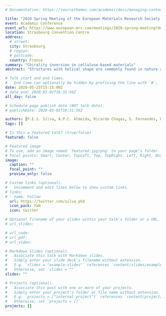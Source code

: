 ```yaml
---
# Documentation: https://sourcethemes.com/academic/docs/managing-content/

title: "2020 Spring Meeting of the European Materials Research Society (E-MRS)"
event: Academic Conference
event_url: https://www.european-mrs.com/meetings/2020-spring-meeting?destination=node/2129
location: Strasbourg Convention Centre
address:
  # street:
  city: Strasbourg
  # region:
  # postcode:
  country: France
summary: "Chirality inversion in cellulose-based materials"
abstract: "Structures with helical shape are commonly found in nature at many scales, ranging from plant tendrils to molecules. Many organisms take advantage of the helical shape to fold, propel and assemble in a “smart” way. For instance, seeds of Erodium use a peculiar mechanism to seed dispersal. Seeds have the capability of drilling in the ground by undertaking several cycles of winding and unwinding. In animals, the cuticula of some beetles exhibits an iridescent cholesteric structure with a selective reflection of left circularly polarised light and transmission of right circularly polarised (RCP) light. Inspired by how helicity arises in nature, we investigated the mechanisms ruling the shaping of structures, which can find potential applications in micro and nanorobotics, soft-electronics and nanophotonics."

# Talk start and end times.
#   End time can optionally be hidden by prefixing the line with `#`.
date: 2020-05-25T15:15:00Z
# date_end: 2020-03-01T16:31:56Z
all_day: false

# Schedule page publish date (NOT talk date).
# publishDate: 2020-03-01T16:31:56Z

authors: [P.E.S. Silva, A.P.C. Almeida, Ricardo Chagas, S. Fernandes, P.L. Almeida, M.H. Godinho]
tags: []

# Is this a featured talk? (true/false)
featured: false

# Featured image
# To use, add an image named `featured.jpg/png` to your page's folder. 
# Focal points: Smart, Center, TopLeft, Top, TopRight, Left, Right, BottomLeft, Bottom, BottomRight.
image:
  caption: ""
  focal_point: ""
  preview_only: false

# Custom links (optional).
#   Uncomment and edit lines below to show custom links.
# links:
# - name: Follow
  url: https://twitter.com/silva_phd
  icon_pack: fab
  icon: twitter

# Optional filename of your slides within your talk's folder or a URL.
# url_slides:

# url_code:
# url_pdf:
# url_video:

# Markdown Slides (optional).
#   Associate this talk with Markdown slides.
#   Simply enter your slide deck's filename without extension.
#   E.g. `slides = "example-slides"` references `content/slides/example-slides.md`.
#   Otherwise, set `slides = ""`.
slides: ""

# Projects (optional).
#   Associate this post with one or more of your projects.
#   Simply enter your project's folder or file name without extension.
#   E.g. `projects = ["internal-project"]` references `content/project/deep-learning/index.md`.
#   Otherwise, set `projects = []`.
projects: []
---
```

